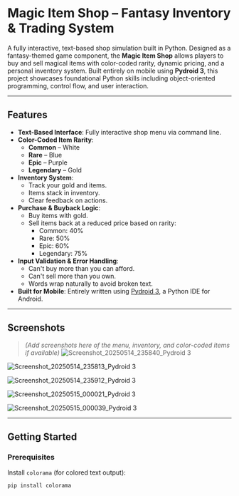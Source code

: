 # Magic Item Shop – Fantasy Inventory & Trading System

A fully interactive, text-based shop simulation built in Python. Designed as a fantasy-themed game component, the **Magic Item Shop** allows players to buy and sell magical items with color-coded rarity, dynamic pricing, and a personal inventory system. Built entirely on mobile using **Pydroid 3**, this project showcases foundational Python skills including object-oriented programming, control flow, and user interaction.

---

## Features

- **Text-Based Interface**: Fully interactive shop menu via command line.
- **Color-Coded Item Rarity**:
  - **Common** – White
  - **Rare** – Blue
  - **Epic** – Purple
  - **Legendary** – Gold
- **Inventory System**:
  - Track your gold and items.
  - Items stack in inventory.
  - Clear feedback on actions.
- **Purchase & Buyback Logic**:
  - Buy items with gold.
  - Sell items back at a reduced price based on rarity:
    - Common: 40%
    - Rare: 50%
    - Epic: 60%
    - Legendary: 75%
- **Input Validation & Error Handling**:
  - Can't buy more than you can afford.
  - Can't sell more than you own.
  - Words wrap naturally to avoid broken text.
- **Built for Mobile**: Entirely written using [Pydroid 3](https://play.google.com/store/apps/details?id=ru.iiec.pydroid3), a Python IDE for Android.

---

## Screenshots

> *(Add screenshots here of the menu, inventory, and color-coded items if available)*
> ![Screenshot_20250514_235840_Pydroid 3](https://github.com/user-attachments/assets/255940a5-c844-4a51-8890-0b905d23c55e)


![Screenshot_20250514_235813_Pydroid 3](https://github.com/user-attachments/assets/1367ed0a-f5ad-4958-90c2-c3fcdb408ca7)

![Screenshot_20250514_235912_Pydroid 3](https://github.com/user-attachments/assets/c4109a87-328e-4ea5-beea-a39689cbcf56)

![Screenshot_20250515_000021_Pydroid 3](https://github.com/user-attachments/assets/0e409a10-865a-47fb-8029-4ff85b4ec4a6)

![Screenshot_20250515_000039_Pydroid 3](https://github.com/user-attachments/assets/1431f220-cac4-40e9-9eb1-3530c4b54e28)


---

## Getting Started

### Prerequisites

Install `colorama` (for colored text output):
```bash
pip install colorama

